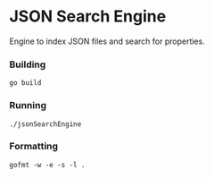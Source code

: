 # JSON Search Engine
Engine to index JSON files and search for properties.

### Building
```
go build
```

### Running
```
./jsonSearchEngine
```

### Formatting
```
gofmt -w -e -s -l .
```